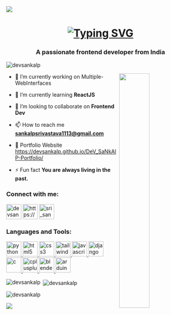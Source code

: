<img align="center" src="https://drive.google.com/uc?id=1etA3cxP0eAP-UjnPqCEpsNM4LerNeYrh">
<h1 align="center"><a href="https://git.io/typing-svg"><img src="https://readme-typing-svg.demolab.com?font=Fira+Code&pause=2000&color=FFFFFF&center=true&width=435&lines=Hi+%F0%9F%91%8B%2C+I'm+Sankalp+Srivastava" alt="Typing SVG" /></a></h1>
<h3 align="center">A passionate frontend developer from India</h3>

<p align="left"> <img src="https://komarev.com/ghpvc/?username=devsankalp&label=Profile%20views&color=0e75b6&style=flat" alt="devsankalp" /> </p>
<img align="right" width="40%" src="https://www.lambdatest.com/resources/images/news24.gif">

- 🔭 I’m currently working on Multiple-WebInterfaces

- 🌱 I’m currently learning **ReactJS**

- 👯 I’m looking to collaborate on **Frontend Dev**

- 📫 How to reach me **sankalpsrivastava1113@gmail.com**

- 👯 Portfolio Website https://devsankalp.github.io/DeV_SaNkAlP-Portfolio/

- ⚡ Fun fact **You are always living in the past.**

<h3 align="left">Connect with me:</h3>
<p align="left">
<a href="https://codepen.io/devsankalp" target="blank"><img align="center" src="https://img.icons8.com/external-tal-revivo-tritone-tal-revivo/128/null/external-codepen-an-online-community-for-testing-and-showcasing-code-snippets-logo-tritone-tal-revivo.png" alt="devsankalp" height="40" width="40" /></a>
<a href="https://www.linkedin.com/in/sankalp-srivastava-4b76a622b/" target="blank"><img align="center" src="https://img.icons8.com/color/48/null/linkedin-circled--v1.png" alt="https://www.linkedin.com/in/sankalp-srivastava-4b76a622b/" height="40" width="40" /></a>
<a href="https://instagram.com/sri_sankalp.13" target="blank"><img align="center" src="https://img.icons8.com/fluency/48/null/instagram-new.png" alt="sri_sankalp.13" height="40" width="40" /></a>
</p>

<h3 align="left">Languages and Tools:</h3>
<p align="left"><a href="https://www.python.org" target="_blank" rel="noreferrer"> <img src="https://img.icons8.com/color/48/null/python--v1.png" alt="python" width="40" height="40" /> </a> 
<a href="https://www.w3.org/html/" target="_blank" rel="noreferrer"> <img src="https://img.icons8.com/color/144/null/html-5--v1.png" alt="html5" width="40" height="40" /> </a> 
<a href="https://www.w3schools.com/css/" target="_blank" rel="noreferrer"> <img src="https://img.icons8.com/color/144/null/css3.png" alt="css3" width="40" height="40" /> </a> 
<a href="https://tailwindcss.com/" target="_blank" rel="noreferrer"> <img src="https://www.vectorlogo.zone/logos/tailwindcss/tailwindcss-icon.svg" alt="tailwind" width="40" height="40" /> </a>
<a href="https://developer.mozilla.org/en-US/docs/Web/JavaScript" target="_blank" rel="noreferrer"> <img src="https://img.icons8.com/color/144/null/javascript--v1.png" alt="javascript" width="40" height="40" /> </a> 
<a href="https://www.djangoproject.com/" target="_blank" rel="noreferrer"> <img src="https://cdn.worldvectorlogo.com/logos/django.svg" alt="django" width="40" height="40"/> </a>
<a href="https://www.cprogramming.com/" target="_blank" rel="noreferrer"> <img src="https://img.icons8.com/color/144/null/c-programming.png" alt="c" width="40" height="40" /> </a>
<a href="https://www.w3schools.com/cpp/" target="_blank" rel="noreferrer"> <img src="https://img.icons8.com/color/144/null/c-plus-plus-logo.png" alt="cplusplus" width="40" height="40" /> </a> 
<a href="https://www.blender.org/" target="_blank" rel="noreferrer"> <img src="https://img.icons8.com/bubbles/200/null/blender-3d.png" alt="blender" width="40" height="40" /> </a>
<a href="https://www.arduino.cc/" target="_blank" rel="noreferrer"> <img src="https://cdn.worldvectorlogo.com/logos/arduino-1.svg" alt="arduino" width="40" height="40" /> </a>  </p>

<p><img align="left" src="https://github-readme-stats.vercel.app/api/top-langs?username=devsankalp&show_icons=true&locale=en&layout=compact" alt="devsankalp" /></p>

<p>&nbsp;<img align="center" src="https://github-readme-stats.vercel.app/api?username=devsankalp&show_icons=true&locale=en" alt="devsankalp" /></p>

<p><img align="center" src="https://github-readme-streak-stats.herokuapp.com/?user=devsankalp&" alt="devsankalp" /></p>

[![](https://visitcount.itsvg.in/api?id=Abhishek0145&icon=5&color=12)](https://visitcount.itsvg.in)
